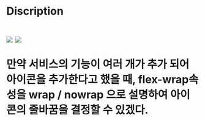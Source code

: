 <h1>Discription<h1/>
<img src="https://user-images.githubusercontent.com/12531340/160901914-9644fba8-59d8-4257-9de2-4a2fc8419ea8.png">

  
<img src="https://user-images.githubusercontent.com/12531340/162574397-2c7bc5e6-b118-4354-814b-f28a13b53ae9.png">
  <p> 만약 서비스의 기능이 여러 개가 추가 되어 아이콘을 추가한다고 했을 때, flex-wrap속성을 wrap / nowrap 으로 설명하여 아이콘의 줄바꿈을 결정할 수 있겠다. </p>

